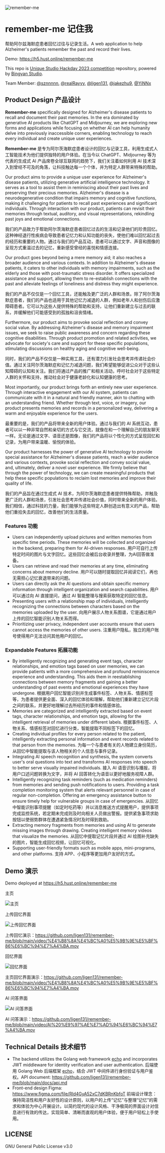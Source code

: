 ![remember-me](img/logo.jpg)

# remember-me 记住我

帮助阿尔兹海默症患者回忆过往与记录生活。A web application to help Alzheimer's patients remember the past and record their lives. 

Demo: <https://h5.hust.online/remember-me>

This repo is [Unique Studio Hackday 2023 competition](https://hackday2023.hustunique.com/) repository, powered by [Bingyan Studio](https://bingyan.net/#/).

Team Member: [@sznnnnn](https://github.com/sznnnnn), [@realRayyy](https://github.com/realRayyy), [@ligen131](https://bingyan.net/#/), [@jakezhu9](https://github.com/jakezhu9), [@YiNNx](https://github.com/YiNNx)

## Product Design 产品设计

**Remember-me** specifically designed for Alzheimer's disease patients to recall and document their past memories. In the era dominated by generative AI products like ChatGPT and Midjourney, we are exploring new forms and applications while focusing on whether AI can help humanity delve into previously inaccessible corners, enabling technology to reach every individual and create unique user experiences.

**Remember-me** 是专为阿尔茨海默症患者设计的回忆与记录工具，利用生成式人工智能技术为他们提供独特的用户体验。在当今以 ChatGPT、Midjourney 等为代表的生成式 AI 产品席卷全球互联网的趋势下，我们关注着如何利用 AI 技术深入到曾经不可及的角落，让科技触达每一个个体，并为特定人群带来特殊的帮助。

Our product aims to provide a unique user experience for Alzheimer's disease patients, utilizing generative artificial intelligence technology. It serves as a tool to assist them in reminiscing about their past lives and preserving their precious memories. Alzheimer's disease is a neurodegenerative condition that impairs memory and cognitive functions, making it challenging for patients to recall past experiences and significant individuals. Through interaction with our product, patients can revisit their memories through textual, auditory, and visual representations, rekindling past joys and emotional connections.

我们的产品致力于帮助阿尔茨海默症患者回忆过去的生活和记录他们的珍贵回忆。这种神经退行性疾病会导致患者记忆力和认知功能的丧失，使他们难以回忆起过去的经历和重要的人物。通过与我们的产品互动，患者可以通过文字、声音和图像的呈现方式重温过去的记忆，重新感受曾经的喜悦和情感连接。

Our product goes beyond being a mere memory aid; it also reaches a broader audience and various contexts. In addition to Alzheimer's disease patients, it caters to other individuals with memory impairments, such as the elderly and those with post-traumatic stress disorder. It offers specialized assistance and support, allowing them to re-establish connections with the past and alleviate feelings of loneliness and distress they might experience.

我们的产品不仅仅是一个回忆工具，还能触及更广泛的人群和场景。除了阿尔茨海默症患者，我们的产品也适用于其他记忆力减退的人群，例如老年人和创伤后应激障碍患者。它可以为这些人提供特殊的帮助和支持，让他们重新建立与过去的联系，并缓解他们可能感受到的孤独和沮丧情绪。

Furthermore, our product aims to provoke social reflection and convey social value. By addressing Alzheimer's disease and memory impairment issues, we seek to raise public awareness and concern regarding these cognitive disabilities. Through product promotion and related activities, we advocate for society's care and support for these specific populations, stimulating discussions on healthy aging and cognitive well-being.

同时，我们的产品不仅仅是一种实用工具，还有潜力引发社会思考并传递社会价值。通过关注阿尔茨海默症和记忆力减退问题，我们希望能够促进公众对于这些认知障碍的认知和关注。我们将通过产品的推广和相关活动，呼吁社会对于这些特定人群的关怀和支持，推动社会对于健康老龄化和认知健康的思考。

Most importantly, our product brings forth an entirely new user experience. Through interactive engagement with our AI system, patients can communicate with it in a natural and friendly manner, akin to chatting with an understanding friend. Whether through text, voice, or imagery, our product presents memories and records in a personalized way, delivering a warm and enjoyable experience for the users.

最重要的是，我们的产品将带来全新的用户体验。通过与我们的 AI 系统互动，患者可以以一种非常自然和亲切的方式与它交流，就像在和一个理解自己的朋友聊天一样。无论是通过文字、语音还是图像，我们的产品将以个性化的方式呈现回忆和记录，为用户带来温暖、愉悦的体验。

Our product harnesses the power of generative AI technology to provide special assistance for Alzheimer's disease patients, reach a wider audience and various contexts, provoke social reflection and convey social value, and, ultimately, deliver a novel user experience. We firmly believe that through the power of technology, we can create meaningful products that help these specific populations to reclaim lost memories and improve their quality of life.

我们的产品旨在通过生成式 AI 技术，为阿尔茨海默症患者提供特殊帮助，并触及更广泛的人群和场景，引发社会思考并传递社会价值，同时带来全新的用户体验。我们相信，通过科技的力量，我们能够为这些特定人群创造出有意义的产品，帮助他们重拾失去的回忆，改善他们的生活质量。

### Features 功能

- Users can independently upload pictures and written memories from specific time periods. These memories will be collected and organized in the backend, preparing them for AI-driven responses. 用户可自行上传特定时间的图片与文字回忆。这些回忆会被后台收录并整理，为AI回答做准备。
- Users can retrieve and read their memories at any time, eliminating concerns about memory decline. 用户可以随时提取回忆并阅读它们，再也无需担心记忆衰退带来的问题。
- Users can directly ask the AI questions and obtain specific memory information through intelligent organization and search capabilities. 用户可以通过向 AI 直接提问，通过 AI 智能整理与搜索获取特定的回忆信息。
- Presenting users with a relationship map of individuals, intelligently recognizing the connections between characters based on the memories uploaded by the user. 向用户展示人物关系图谱，它是通过用户上传的回忆智能识别人物关系而得。
- Prioritizing user privacy, independent user accounts ensure that users cannot access the memories of other users. 注重用户隐私，独立的用户账号使得用户无法访问其他用户的回忆。

### Expandable Features 拓展功能

- By intelligently recognizing and generating event tags, character relationships, and emotion tags based on user memories, we can provide patients with a more comprehensive and profound reminiscence experience and understanding. This aids them in reestablishing connections between memory fragments and gaining a better understanding of past events and emotional experiences they have undergone. 根据用户回忆智能识别并生成事件标签、人物关系、情感标签等，为患者提供更全面、深入的回忆体验和理解，帮助他们重新建立记忆片段之间的联系，并更好地理解过去所经历的事件和情感体验。
- Memories are categorized and intelligently extracted based on event tags, character relationships, and emotion tags, allowing for the intelligent retrieval of memories under different labels. 根据事件标签、人物关系、情感标签对回忆进行分类，智能提取不同标签下的回忆。
- Creating individual profiles for every person related to the patient, intelligently extracting personal information and event records related to that person from the memories. 为每一个与患者有关的人物建立身份简历，从回忆中智能提取与该人物相关的个人信息与事件记录。
- Integrating AI speech recognition and synthesis, the system converts user's oral questions into text and transforms AI responses into speech to better serve visually impaired individuals. 接入 AI 语音识别与播报，将用户口述问题转换为文字，并将 AI 回答转化为语音以更好地服务视障人群。
- Intelligently recognizing task reminders (such as medication reminders) from memories and sending push notifications to users. Providing a task completion monitoring system that alerts relevant personnel in case of regular non-completion. Offering an emergency assistance button to ensure timely help for vulnerable groups in case of emergencies. 从回忆中智能识别事项提醒（如定时吃药等）并以消息推送方式提醒用户，提供事项完成监控系统，若定期未完成则及时向相关人员做出警报。提供紧急事项求助按钮以使弱势群体在遭遇紧急情况时及时得到救助。
- Extracting memory fragments from memories and using AI to generate missing images through drawing. Creating intelligent memory videos that visualize the memories. 从回忆中提取记忆片段并通过 AI 绘图补充缺失的图片，智能生成回忆视频，让回忆可视化。
- Supporting user-friendly formats such as mobile apps, mini-programs, and other platforms. 支持 APP、小程序等更加用户友好的方式。

## Demo 演示

Demo deployed at <https://h5.hust.online/remember-me>

主页

![主页](img/%E4%B8%BB%E9%A1%B5.png)

上传回忆界面

![上传回忆界面](img/%E4%B8%8A%E4%BC%A0%E7%95%8C%E9%9D%A2.png)

上传回忆演示：<https://github.com/ligen131/remember-me/blob/main/video/%E4%B8%8A%E4%BC%A0%E5%9B%9E%E5%BF%86%E6%BC%94%E7%A4%BA.mov>

回忆界面

![回忆界面](img/%E5%9B%9E%E5%BF%86%E7%95%8C%E9%9D%A2.png)

主页回忆界面演示：<https://github.com/ligen131/remember-me/blob/main/video/%E4%B8%8A%E4%BC%A0%E5%9B%9E%E5%BF%86%E6%BC%94%E7%A4%BA.mov>

AI 问答界面

![AI 问答界面](img/AI%20%E9%97%AE%E7%AD%94%E7%95%8C%E9%9D%A2.png)

AI 问答演示：<https://github.com/ligen131/remember-me/blob/main/video/AI%20%E9%97%AE%E7%AD%94%E6%BC%94%E7%A4%BA.mov>

## Technical Details 技术细节

- The backend utilizes the Golang web framework [echo](https://github.com/labstack/echo) and incorporates JWT middleware for identity verification and user authentication. 后端使用 Golang Web 后端框架 [echo](https://github.com/labstack/echo)，结合 JWT 中间件进行身份验证与用户鉴权。API document: <https://github.com/ligen131/remember-me/blob/main/docs/api.md>
- Front-end design Figma: <https://www.figma.com/file/RId4GyA52xC7dKBRnKbfoT> 前端设计理念：保持简洁性和用户友好性的设计原则，以用户的上传“记忆”与整理“记忆”的需求和体验为中心开展设计。以简约现代的设计风格、干净极简的界面设计对信息进行有效的传达，实现简单、清晰而直观的用户体验，便于用户轻松上手使用。

## LICENSE

GNU General Public License v3.0
